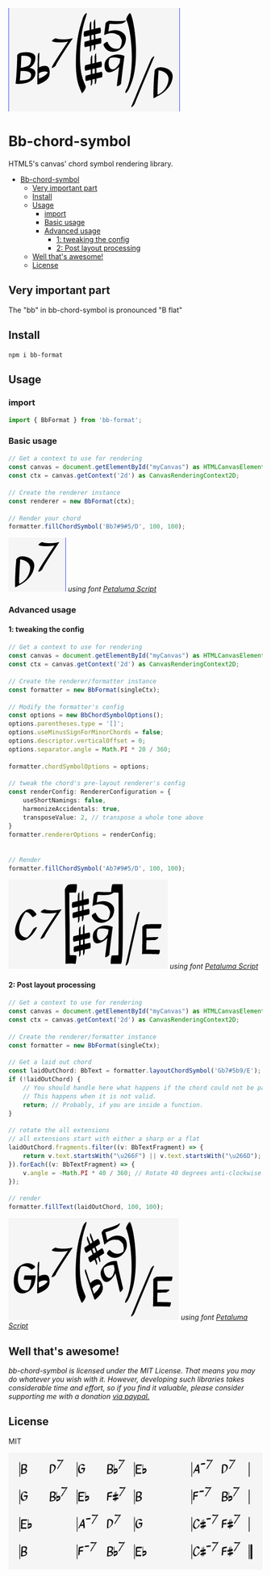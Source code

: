 ![Preview](https://github.com/Marr11317/Bb/raw/master/packages/format/img/preview.png)

# Bb-chord-symbol

HTML5's canvas' chord symbol rendering library.

- [Bb-chord-symbol](#bb-chord-symbol)
  - [Very important part](#very-important-part)
  - [Install](#install)
  - [Usage](#usage)
    - [import](#import)
    - [Basic usage](#basic-usage)
    - [Advanced usage](#advanced-usage)
      - [1: tweaking the config](#1-tweaking-the-config)
      - [2: Post layout processing](#2-post-layout-processing)
  - [Well that's awesome!](#well-thats-awesome)
  - [License](#license)

## Very important part

The "bb" in bb-chord-symbol is pronounced "B flat"

## Install

```shell
npm i bb-format
```

## Usage

### import

```typescript
import { BbFormat } from 'bb-format';
```

### Basic usage

``` typescript
// Get a context to use for rendering
const canvas = document.getElementById("myCanvas") as HTMLCanvasElement;
const ctx = canvas.getContext('2d') as CanvasRenderingContext2D;

// Create the renderer instance
const renderer = new BbFormat(ctx);

// Render your chord
formatter.fillChordSymbol('Bb7#9#5/D', 100, 100);
```

![A rendered chord](https://github.com/Marr11317/Bb/raw/master/packages/format/img/basicUsage.png)
*using font [Petaluma Script](https://github.com/steinbergmedia/petaluma)*

### Advanced usage

#### 1: tweaking the config

``` typescript
// Get a context to use for rendering
const canvas = document.getElementById("myCanvas") as HTMLCanvasElement;
const ctx = canvas.getContext('2d') as CanvasRenderingContext2D;

// Create the renderer/formatter instance
const formatter = new BbFormat(singleCtx);

// Modify the formatter's config
const options = new BbChordSymbolOptions();
options.parentheses.type = '[]';
options.useMinusSignForMinorChords = false;
options.descriptor.verticalOffset = 0;
options.separator.angle = Math.PI * 20 / 360;

formatter.chordSymbolOptions = options;

// tweak the chord's pre-layout renderer's config
const renderConfig: RendererConfiguration = {
    useShortNamings: false,
    harmonizeAccidentals: true,
    transposeValue: 2, // transpose a whole tone above
}
formatter.rendererOptions = renderConfig;


// Render
formatter.fillChordSymbol('Ab7#9#5/D', 100, 100);
```

![A rendered chord](https://github.com/Marr11317/Bb/raw/master/packages/format/img/complexExample1.png)
*using font [Petaluma Script](https://github.com/steinbergmedia/petaluma)*

#### 2: Post layout processing

``` typescript
// Get a context to use for rendering
const canvas = document.getElementById("myCanvas") as HTMLCanvasElement;
const ctx = canvas.getContext('2d') as CanvasRenderingContext2D;

// Create the renderer/formatter instance
const formatter = new BbFormat(singleCtx);

// Get a laid out chord
const laidOutChord: BbText = formatter.layoutChordSymbol('Gb7#5b9/E');
if (!laidOutChord) {
    // You should handle here what happens if the chord could not be parsed.
    // This happens when it is not valid.
    return; // Probably, if you are inside a function.
}

// rotate the all extensions
// all extensions start with either a sharp or a flat
laidOutChord.fragments.filter((v: BbTextFragment) => {
    return v.text.startsWith("\u266F") || v.text.startsWith("\u266D"); // Unicode flat and sharp
}).forEach((v: BbTextFragment) => {
    v.angle = -Math.PI * 40 / 360; // Rotate 40 degrees anti-clockwise
});

// render
formatter.fillText(laidOutChord, 100, 100);
```

![A rendered chord](https://github.com/Marr11317/Bb/raw/master/packages/format/img/complexExample2.png)
*using font [Petaluma Script](https://github.com/steinbergmedia/petaluma)*

## Well that's awesome!

*bb-chord-symbol is licensed under the MIT License. That means you may do whatever you wish with it. However, developing such libraries takes considerable time and effort, so if you find it valuable, please consider supporting me with a donation [via paypal.](https://www.paypal.com/cgi-bin/webscr?cmd=_s-xclick&hosted_button_id=S2ZCFC2QSQVQ4&source=url)*

## License

MIT

![Giant steps](https://github.com/Marr11317/Bb/raw/master/packages/format/img/GiantSteps.png)
